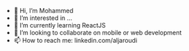 - 👋 Hi, I’m Mohammed
- 👀 I’m interested in ...
- 🌱 I’m currently learning ReactJS
- 💞️ I’m looking to collaborate on mobile or web development
- 📫 How to reach me: linkedin.com/aljaroudi

<!---
aljaroudi/aljaroudi is a ✨ special ✨ repository because its `README.md` (this file) appears on your GitHub profile.
You can click the Preview link to take a look at your changes.
--->
